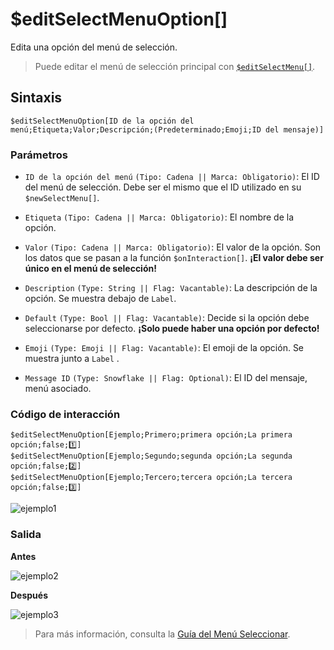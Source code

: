 # $editSelectMenuOption[]

Edita una opción del menú de selección.

> Puede editar el menú de selección principal con [`$editSelectMenu[]`](./editSelectMenu.md).

## Sintaxis
```
$editSelectMenuOption[ID de la opción del menú;Etiqueta;Valor;Descripción;(Predeterminado;Emoji;ID del mensaje)]
```

### Parámetros
- `ID de la opción del menú` `(Tipo: Cadena || Marca: Obligatorio)`: El ID del menú de selección. Debe ser el mismo que el ID utilizado en su `$newSelectMenu[]`.

- `Etiqueta` `(Tipo: Cadena || Marca: Obligatorio)`: El nombre de la opción.

- `Valor` `(Tipo: Cadena || Marca: Obligatorio)`: El valor de la opción. Son los datos que se pasan a la función `$onInteraction[]`. **¡El valor debe ser único en el menú de selección!**

- `Description` `(Type: String || Flag: Vacantable)`: La descripción de la opción. Se muestra debajo de `Label`.

- `Default` `(Type: Bool || Flag: Vacantable)`: Decide si la opción debe seleccionarse por defecto. **¡Solo puede haber una opción por defecto!**

- `Emoji` `(Type: Emoji || Flag: Vacantable)`: El emoji de la opción. Se muestra junto a `Label`
.
- `Message ID` `(Type: Snowflake || Flag: Optional)`: El ID del mensaje, menú asociado.


### Código de interacción

```
$editSelectMenuOption[Ejemplo;Primero;primera opción;La primera opción;false;1️⃣]
$editSelectMenuOption[Ejemplo;Segundo;segunda opción;La segunda opción;false;2️⃣]
$editSelectMenuOption[Ejemplo;Tercero;tercera opción;La tercera opción;false;3️⃣]
```
![ejemplo1](https://user-images.githubusercontent.com/70456337/194148923-a25962f8-544d-4744-8a5c-876d9455eaa3.png)

### Salida
**Antes**

![ejemplo2](https://user-images.githubusercontent.com/70456337/194149283-42724349-84d1-4d70-b8e6-d4b58e8c365f.png)

**Después**

![ejemplo3](https://user-images.githubusercontent.com/70456337/194149485-750c15e8-2a3c-46d0-857b-493178b9468c.png)

> Para más información, consulta la [Guía del Menú Seleccionar](../guides/general/interactions/selectMenus/aboutSelectMenu.md).